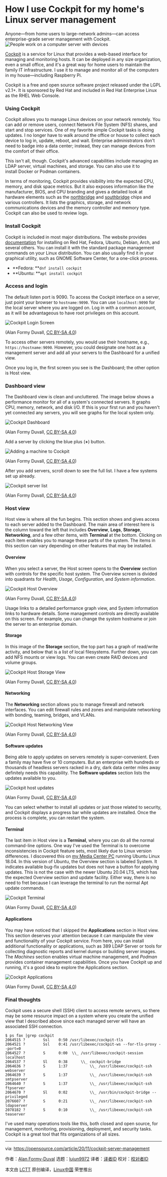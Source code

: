 [#]: collector: (lujun9972)
[#]: translator: ( )
[#]: reviewer: ( )
[#]: publisher: ( )
[#]: url: ( )
[#]: subject: (How I use Cockpit for my home's Linux server management)
[#]: via: (https://opensource.com/article/20/11/cockpit-server-management)
[#]: author: (Alan Formy-Duval https://opensource.com/users/alanfdoss)

How I use Cockpit for my home's Linux server management
======
Anyone—from home users to large-network admins—can access
enterprise-grade server management with Cockpit.
![People work on a computer server with devices][1]

[Cockpit][2] is a service for Linux that provides a web-based interface for managing and monitoring hosts. It can be deployed in any size organization, even a small office, and it's a great way for home users to maintain the family IT infrastructure. I use it to manage and monitor all of the computers in my house—including Raspberry Pi.

Cockpit is a free and open source software project released under the LGPL v2.1+. It is sponsored by Red Hat and included in Red Hat Enterprise Linux as the RHEL Web Console.

### Using Cockpit

Cockpit allows you to manage Linux devices on your network remotely. You can add or remove users, connect Network File System (NFS) shares, and start and stop services. One of my favorite simple Cockpit tasks is doing updates. I no longer have to walk around the office or house to collect each device to log in, update, reboot, and wait. Enterprise administrators don't need to badge into a data center; instead, they can manage devices from the comfort of their office.

This isn't all, though. Cockpit's advanced capabilities include managing an LDAP server, virtual machines, and storage. You can also use it to install Docker or Podman containers.

In terms of monitoring, Cockpit provides visibility into the expected CPU, memory, and disk space metrics. But it also exposes information like the manufacturer, BIOS, and CPU branding and gives a detailed look at hardware elements such as the [northbridge][3] and [southbridge][4] chips and various controllers. It lists the graphics, storage, and network communications devices and the memory controller and memory type. Cockpit can also be used to review logs.

### Install Cockpit

Cockpit is included in most major distributions. The website provides [documentation][5] for installing on Red Hat, Fedora, Ubuntu, Debian, Arch, and several others. You can install it with the standard package management commands on your Linux distribution. You can also usually find it in your graphical utility, such as GNOME Software Center, for a one-click process.

  * **Fedora: **`dnf install cockpit`
  * **Ubuntu: **`apt install cockpit`



### Access and login

The default listen port is 9090. To access the Cockpit interface on a server, just point your browser to `hostname:9090`. You can use `localhost:9090` for the local server where you are logged on. Log in with a common account, as it will be advantageous to have root privileges on this account.

![Cockpit Login Screen][6]

(Alan Formy Duvall, [CC BY-SA 4.0][7])

To access other servers remotely, you would use their hostname, e.g., `https://hostname:9090`. However, you could designate one host as a management server and add all your servers to the Dashboard for a unified view.

Once you log in, the first screen you see is the Dashboard; the other option is Host view. 

### Dashboard view

The Dashboard view is clean and uncluttered. The image below shows a performance monitor for all of a system's connected servers. It graphs CPU, memory, network, and disk I/O. If this is your first run and you haven't yet connected any servers, you will see graphs for the local system only.

![Cockpit Dashboard][8]

(Alan Formy Duvall, [CC BY-SA 4.0][7])

Add a server by clicking the blue plus (**+**) button.

![Adding a machine to Cockpit][9]

(Alan Formy Duvall, [CC BY-SA 4.0][7])

After you add servers, scroll down to see the full list. I have a few systems set up already.

![Cockpit server list][10]

(Alan Formy Duvall, [CC BY-SA 4.0][7])

### Host view

Host view is where all the fun begins. This section shows and gives access to each server added to the Dashboard. The main area of interest here is the column toward the left that includes **Overview**, **Logs**, **Storage**, **Networking**, and a few other items, with **Terminal** at the bottom. Clicking on each item enables you to manage these parts of the system. The items in this section can vary depending on other features that may be installed.

#### Overview

When you select a server, the Host screen opens to the **Overview** section with controls for the specific host system. The Overview screen is divided into quadrants for _Health_, _Usage_, _Configuration_, and _System information_.

![Cockpit Host Overview][11]

(Alan Formy Duvall, [CC BY-SA 4.0][7])

Usage links to a detailed performance graph view, and System information links to hardware details. Some management controls are directly available on this screen. For example, you can change the system hostname or join the server to an enterprise domain.

#### Storage

In this image of the **Storage** section, the top part has a graph of read/write activity, and below that is a list of local filesystems. Further down, you can add NFS mounts or view logs. You can even create RAID devices and volume groups.

![Cockpit Host Storage View][12]

(Alan Formy Duvall, [CC BY-SA 4.0][7])

#### Networking

The **Networking** section allows you to manage firewall and network interfaces. You can edit firewall rules and zones and manipulate networking with bonding, teaming, bridges, and VLANs.

![Cockpit Host Networking View][13]

(Alan Formy Duvall, [CC BY-SA 4.0][7])

#### Software updates

Being able to apply updates on servers remotely is super-convenient. Even a family may have five or 10 computers. But an enterprise with hundreds or thousands of headless servers racked in a dry, dark data center miles away definitely needs this capability. The **Software updates** section lists the updates available to you.

![Cockpit host updates][14]

(Alan Formy Duvall, [CC BY-SA 4.0][7])

You can select whether to install all updates or just those related to security, and Cockpit displays a progress bar while updates are installed. Once the process is complete, you can restart the system.

#### Terminal

The last item in Host view is a **Terminal**, where you can do all the normal command-line options. One way I've used the Terminal is to overcome inconsistencies in Cockpit feature sets, most likely due to Linux version differences. I discovered this on [my Media Center PC][15] running Ubuntu Linux 18.04. In this version of Ubuntu, the Overview section is labeled System. It indicates available bug-fix updates but does not have a button for applying updates. This is not the case with the newer Ubuntu 20.04 LTS, which has the expected Overview section and update facility. Either way, there is no need to fret because I can leverage the terminal to run the normal Apt update commands.

![Cockpit Terminal][16]

(Alan Formy Duvall, [CC BY-SA 4.0][7])

#### Applications

You may have noticed that I skipped the **Applications** section in Host view. This section deserves your attention because it can manipulate the view and functionality of your Cockpit service. From here, you can install additional functionality or applications, such as 389 LDAP Server or tools for collecting diagnostic reports and kernel dumps or building server images. The _Machines_ section enables virtual machine management, and _Podman_ provides container management capabilities. Once you have Cockpit up and running, it's a good idea to explore the Applications section.

![Cockpit Applications][17]

(Alan Formy Duvall, [CC BY-SA 4.0][7])

### Final thoughts

Cockpit uses a secure shell (SSH) client to access remote servers, so there may be some resource impact on a system where you create the unified view that I described above since each managed server will have an associated SSH connection.


```
$ ps fax |grep cockpit
2064515 ?        Ssl    0:50 /usr/libexec/cockpit-tls
2064521 ?        Ssl    0:41 /usr/libexec/cockpit-ws --for-tls-proxy --port=0
2064527 ?        S      0:00  \\_ /usr/libexec/cockpit-session localhost
2064537 ?        Sl     0:38      \\_ cockpit-bridge
2064636 ?        S      1:37          \\_ /usr/libexec/cockpit-ssh webserver
2064639 ?        S      1:37          \\_ /usr/libexec/cockpit-ssh smtpserver
2064640 ?        S      1:37          \\_ /usr/libexec/cockpit-ssh ftpserver
2064670 ?        Sl     0:02          \\_ /usr/bin/cockpit-bridge --privileged
2076607 ?        S      0:21          \\_ /usr/libexec/cockpit-ssh ldapserver
2078182 ?        S      0:10          \\_ /usr/libexec/cockpit-ssh teaserver
```

I've used many operations tools like this, both closed and open source, for management, monitoring, provisioning, deployment, and security tasks. Cockpit is a great tool that fits organizations of all sizes.

--------------------------------------------------------------------------------

via: https://opensource.com/article/20/11/cockpit-server-management

作者：[Alan Formy-Duval][a]
选题：[lujun9972][b]
译者：[译者ID](https://github.com/译者ID)
校对：[校对者ID](https://github.com/校对者ID)

本文由 [LCTT](https://github.com/LCTT/TranslateProject) 原创编译，[Linux中国](https://linux.cn/) 荣誉推出

[a]: https://opensource.com/users/alanfdoss
[b]: https://github.com/lujun9972
[1]: https://opensource.com/sites/default/files/styles/image-full-size/public/lead-images/rh_003499_01_linux11x_cc.png?itok=XMDOouJR (People work on a computer server with devices)
[2]: https://cockpit-project.org/
[3]: https://en.wikipedia.org/wiki/Northbridge_%28computing%29
[4]: https://en.wikipedia.org/wiki/Southbridge_%28computing%29
[5]: https://cockpit-project.org/running.html
[6]: https://opensource.com/sites/default/files/uploads/cockpitlogin.png (Cockpit Login Screen)
[7]: https://creativecommons.org/licenses/by-sa/4.0/
[8]: https://opensource.com/sites/default/files/uploads/cockpitdashboard.png (Cockpit Dashboard)
[9]: https://opensource.com/sites/default/files/uploads/cockpitaddmachine.png (Adding a machine to Cockpit)
[10]: https://opensource.com/sites/default/files/uploads/cockpitservers.png (Cockpit server list)
[11]: https://opensource.com/sites/default/files/uploads/cockpithostoverview.png (Cockpit Host Overview)
[12]: https://opensource.com/sites/default/files/uploads/cockpithoststorage.png (Cockpit Host Storage View)
[13]: https://opensource.com/sites/default/files/uploads/cockpithostnetwork.png (Cockpit Host Networking View)
[14]: https://opensource.com/sites/default/files/uploads/cockpithostupdates.png (Cockpit host updates)
[15]: https://opensource.com/article/18/11/old-linux-desktop-new-home-media-center
[16]: https://opensource.com/sites/default/files/uploads/cockpitterminal.png (Cockpit Terminal)
[17]: https://opensource.com/sites/default/files/uploads/cockpitapplications.png (Cockpit Applications)
